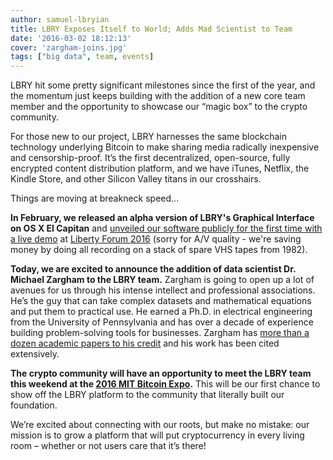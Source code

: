 ```yaml
---
author: samuel-lbryian
title: LBRY Exposes Itself to World; Adds Mad Scientist to Team
date: '2016-03-02 18:12:13'
cover: 'zargham-joins.jpg'
tags: ["big data", team, events]
---
```


LBRY hit some pretty significant milestones since the first of the year, and the momentum just keeps building with the addition of a new core team member and the opportunity to showcase our “magic box” to the crypto community.

For those new to our project, LBRY harnesses the same blockchain technology underlying Bitcoin to make sharing media radically inexpensive and censorship-proof. It’s the first decentralized, open-source, fully encrypted content distribution platform, and we have  iTunes, Netflix, the Kindle Store, and other Silicon Valley titans in our crosshairs.

Things are moving at breakneck speed...

**In February, we released an alpha version of LBRY's Graphical Interface on OS X El Capitan** and [unveiled our software publicly for the first time with a live demo](https://www.youtube.com/watch?v=nu-yk5NYy1o) at [Liberty Forum 2016](http://nhlibertyforum.com) (sorry for A/V quality - we're saving money by doing all recording on a stack of spare VHS tapes from 1982).


**Today, we are excited to announce the addition of data scientist Dr. Michael Zargham to the LBRY team.** Zargham is going to open up a lot of avenues for us through his intense intellect and professional associations. He’s the guy that can take complex datasets and mathematical equations and put them to practical use. He earned a Ph.D. in electrical engineering from the University of Pennsylvania and has over a decade of experience building problem-solving tools for businesses. Zargham has [more than a dozen academic papers to his credit](https://www.linkedin.com/in/mczargham) and his work has been cited extensively.

**The crypto community will have an opportunity to meet the LBRY team this weekend at the [2016 MIT Bitcoin Expo](http://mitbitcoinexpo.org).** This will be our first chance to show off the LBRY platform to the community that literally built our foundation.

We’re excited about connecting with our roots, but make no mistake: our mission is to grow a platform that will put cryptocurrency in every living room – whether or not users care that it’s there!
